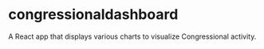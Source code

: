 # congressionaldashboard
A React app that displays various charts to visualize Congressional activity.
